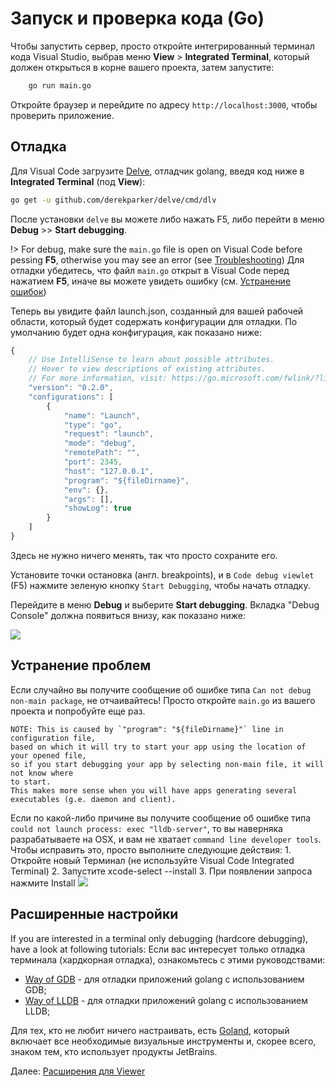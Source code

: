 # Запуск и проверка кода (Go)

Чтобы запустить сервер, просто откройте интегрированный терминал кода Visual Studio, выбрав меню **View** > **Integrated Terminal**, который должен открыться в корне вашего проекта, затем запустите:

```bash
    go run main.go
```

Откройте браузер и перейдите по адресу `http://localhost:3000`, чтобы проверить приложение.

## Отладка

Для Visual Code загрузите [Delve](https://github.com/derekparker/delve), отладчик golang, введя код ниже в **Integrated Terminal** (под **View**):

```bash
go get -u github.com/derekparker/delve/cmd/dlv
```

После установки `delve` вы можете либо нажать F5, либо перейти в меню **Debug** >> **Start debugging**.

!> For debug, make sure the `main.go` file is open on Visual Code before pessing **F5**, otherwise you may see an error (see [Troubleshooting](#troubleshooting)) Для отладки убедитесь, что файл `main.go` открыт в Visual Code перед нажатием **F5**, иначе вы можете увидеть ошибку (см. [Устранение ошибок](#troubleshooting))

Теперь вы увидите файл launch.json, созданный для вашей рабочей области, который будет содержать конфигурации для отладки. По умолчанию будет одна конфигурация, как показано ниже:

```javascript
{
    // Use IntelliSense to learn about possible attributes.
    // Hover to view descriptions of existing attributes.
    // For more information, visit: https://go.microsoft.com/fwlink/?linkid=830387
    "version": "0.2.0",
    "configurations": [
        {
            "name": "Launch",
            "type": "go",
            "request": "launch",
            "mode": "debug",
            "remotePath": "",
            "port": 2345,
            "host": "127.0.0.1",
            "program": "${fileDirname}",
            "env": {},
            "args": [],
            "showLog": true
        }
    ]
}
```

Здесь не нужно ничего менять, так что просто сохраните его.

Установите точки остановка (англ. breakpoints), и в `Code debug viewlet` (F5) нажмите зеленую кнопку `Start Debugging`, чтобы начать отладку.

Перейдите в меню **Debug** и выберите **Start debugging**. Вкладка "Debug Console" должна появиться внизу, как показано ниже:

![](_media/go/vs_code_debug.png) 

## Устранение проблем

Если случайно вы получите сообщение об ошибке типа `Can not debug non-main package`, не отчаивайтесь! Просто откройте `main.go` из вашего проекта и попробуйте еще раз.

    NOTE: This is caused by `"program": "${fileDirname}"` line in configuration file, 
    based on which it will try to start your app using the location of your opened file, 
    so if you start debugging your app by selecting non-main file, it will not know where 
    to start.
    This makes more sense when you will have apps generating several 
    executables (g.e. daemon and client).

Если по какой-либо причине вы получите сообщение об ошибке типа `could not launch process: exec "lldb-server"`, то вы наверняка разрабатываете на OSX, и вам не хватает `command line developer tools`. Чтобы исправить это, просто выполните следующие действия:
    1. Откройте новый Терминал (не используйте Visual Code Integrated Terminal)
    2. Запустите xcode-select --install
    3. При появлении запроса нажмите Install
![](_media/go/osx_setup_tools.png) 


## Расширенные настройки

If you are interested in a terminal only debugging (hardcore debugging), have a look at following tutorials: Если вас интересует только отладка терминала (хардкорная отладка), ознакомьтесь с этими руководствами:

- [Way of GDB](https://golang.org/doc/gdb) - для отладки приложений golang с использованием GDB;
- [Way of LLDB](http://blog.ralch.com/tutorial/golang-debug-with-lldb/) - для отладки приложений golang с использованием LLDB;


Для тех, кто не любит ничего настраивать, есть [Goland](https://www.jetbrains.com/go/), который включает все необходимые визуальные инструменты и, скорее всего, знаком тем, кто использует продукты JetBrains.


Далее: [Расширения для Viewer](tutorials/extensions)
